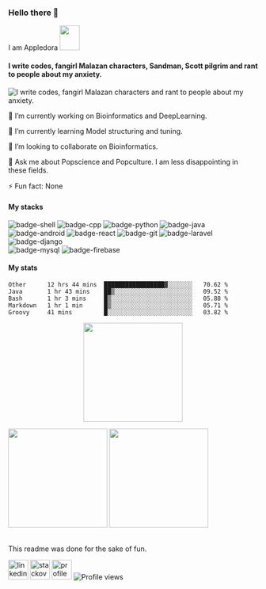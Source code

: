 ### Hello there 👋
I am Appledora <img src="https://64.media.tumblr.com/15e9d496bda7cf97e7fa9babc45417a1/248bc87be5b4f51b-38/s640x960/6d4adf9beab1c80c07048b7da5e8dedf874b23b1.gif" width="40" height="50" />

#### I write codes, fangirl Malazan characters, Sandman, Scott pilgrim and rant to people about my anxiety. 


![I write codes, fangirl Malazan characters and rant to people about my anxiety.](https://www.onlysp.com/wp-content/uploads/2015/05/scott_pilgrim_finest_hour_comic_book_cover_wallpaper_011.jpg)
<!--<p align="center<!--
  <a href="https://github.com/appledora" class="rich-diff-level-one">
    <img src="https://github-readme-stats.vercel.app/api?username=appledora&&show_icons=true&theme=tokyonight" alt="Appledora's Stats" >
  </a>
</p> -->
🔭 I’m currently working on Bioinformatics and DeepLearning.

🌱 I’m currently learning Model structuring and tuning.

👯 I’m looking to collaborate on Bioinformatics. 

💬 Ask me about Popscience and Popculture. I am less disappointing in these fields.

⚡ Fun fact: None 

#### My stacks
![badge-shell](https://img.shields.io/badge/Language-Shell-fe8019?style=for-the-badge&logo=gnu-bash&logoColor=white&labelColor=282828)
![badge-cpp](https://img.shields.io/badge/language-c%2B%2B-fe8019?style=for-the-badge&logo=c%2B%2B&logoColor=white&labelColor=282828)
![badge-python](https://img.shields.io/badge/language-python-fe8019?style=for-the-badge&logo=python&logoColor=white&labelColor=282828)
![badge-java](https://img.shields.io/badge/language-java-fe8019?style=for-the-badge&logo=java&logoColor=white&labelColor=282828) <br/>
![badge-android](https://img.shields.io/badge/framework-android-fe8019?style=for-the-badge&logo=android&logoColor=white&labelColor=282828)
![badge-react](https://img.shields.io/badge/framework-react-fe8019?style=for-the-badge&logo=react&logoColor=white&labelColor=282828) 
![badge-git](https://img.shields.io/badge/framework-git-fe8019?style=for-the-badge&logo=git&logoColor=white&labelColor=282828) 
![badge-laravel](https://img.shields.io/badge/framework-laravel-fe8019?style=for-the-badge&logo=laravel&logoColor=white&labelColor=282828) 
![badge-django](https://img.shields.io/badge/framework-django-fe8019?style=for-the-badge&logo=django&logoColor=white&labelColor=282828) <br/>
![badge-mysql](https://img.shields.io/badge/database-mysql-fe8019?style=for-the-badge&logo=mysql&logoColor=white&labelColor=282828) 
![badge-firebase](https://img.shields.io/badge/database-firebase-fe8019?style=for-the-badge&logo=firebase&logoColor=white&labelColor=282828)


#### My stats

<!--START_SECTION:waka-->
```text
Other      12 hrs 44 mins  █████████████████▓░░░░░░░   70.62 % 
Java       1 hr 43 mins    ██▒░░░░░░░░░░░░░░░░░░░░░░   09.52 % 
Bash       1 hr 3 mins     █▒░░░░░░░░░░░░░░░░░░░░░░░   05.88 % 
Markdown   1 hr 1 min      █▒░░░░░░░░░░░░░░░░░░░░░░░   05.71 % 
Groovy     41 mins         █░░░░░░░░░░░░░░░░░░░░░░░░   03.82 % 
```
<!--END_SECTION:waka-->
<p align = "center">
<img height="200" src="https://github-profile-trophy.vercel.app/?username=appledora&theme=gruvbox&row=2&margin-w=5&margin-h=5&count_private=true&title=Commit,Repositories,Followers"/>
<p/>
<!--- dracula base : #282a36 font : #ff79c6 -->
<p align="left">
<img  height = "200" src="https://github-readme-stats.vercel.app/api/top-langs/?username=appledora&hide=html,makefile,css&bg_color=211e1b&title_color=79740e&text_color=83a598&count_private=true&langs_count=5" />
<img  height= "200"src="https://github-readme-stats.vercel.app/api?username=appledora&bg_color=211e1b&title_color=79740e&text_color=83a598&show_icons=true&icon_color=fabd2f&count_private=true" />
</p>
<br/>
This readme was done for the sake of fun.

 [<img src='https://cdn.jsdelivr.net/npm/simple-icons@3.0.1/icons/linkedin.svg' alt='linkedin' height='40'>](https://www.linkedin.com/in/nazia-tasnim-3b377a190/)  [<img src='https://cdn.jsdelivr.net/npm/simple-icons@3.0.1/icons/stackoverflow.svg' alt='stackoverflow' height='40'>](https://stackoverflow.com/users/https://stackoverflow.com/users/11551168/appledora) 
 [<img src='https://image.freepik.com/free-icon/pie-chart-outline_318-10654.jpg' alt='profile status' height='40'>](https://profile-summary-for-github.com/user/appledora) 
![Profile views](https://gpvc.arturio.dev/appledora) 


